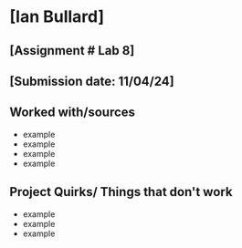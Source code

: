 # [Ian Bullard]
## [Assignment # Lab 8]
## [Submission date: 11/04/24]
## Worked with/sources 
* example
* example
* example
* example
## Project Quirks/ Things that don't work
* example
* example
* example
